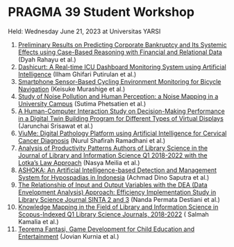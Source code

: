 # PRAGMA 39 Student Workshop

Held: Wednesday June 21, 2023 at Universitas YARSI

1. [Preliminary Results on Predicting Corporate Bankruptcy and Its 
Systemic Effects using Case-Based Reasoning with Financial and Relational Data](https://github.com/pragmagrid/pragma-meetings/blob/master/pragma39/student-workshop/01_presentation.pdf?raw=true) (Dyah Rahayu et al.)
2. [Dashicurt: A Real-time ICU Dashboard Monitoring System using 
Artificial Intelligence](https://github.com/pragmagrid/pragma-meetings/blob/master/pragma39/student-workshop/02_presentation.pdf?raw=true) (Ilham Ghifari Putirulan et al.)
3. [Smartphone Sensor-Based Cycling Environment Monitoring for Bicycle 
Navigation](https://github.com/pragmagrid/pragma-meetings/blob/master/pragma39/student-workshop/03_presentation.pdf?raw=true) (Keisuke Murashige et al.)
4. [Study of Noise Pollution and Human Perception: a Noise Mapping in a 
University Campus](https://github.com/pragmagrid/pragma-meetings/blob/master/pragma39/student-workshop/04_presentation.pdf?raw=true) (Sutima Phetsatien et al.)
5. [A Human-Computer Interaction Study on Decision-Making Performance in 
a Digital Twin Building Program for Different Types of Virtual Displays](https://github.com/pragmagrid/pragma-meetings/blob/master/pragma39/student-workshop/05_presentation.pdf?raw=true)
(Jarunchai Srisawat et al.)
6. [ViuMe: Digital Pathology Platform using Artificial Intelligence for 
Cervical Cancer Diagnosis](https://github.com/pragmagrid/pragma-meetings/blob/master/pragma39/student-workshop/06_presentation.pdf?raw=true) (Nurul Shafirah Ramadhani et al.)
7. [Analysis of Productivity Patterns Authors of Library Science in the 
Journal of Library and Information Science Q1 2018-2022 with the Lotka’s 
Law Approach](https://github.com/pragmagrid/pragma-meetings/blob/master/pragma39/student-workshop/07_presentation.pdf?raw=true) (Nasya Meilia et al.)
8. [ASHOKA: An Artificial Intelligence-based Detection and Management 
System for Hypospadias in Indonesia](https://github.com/pragmagrid/pragma-meetings/blob/master/pragma39/student-workshop/08_presentation.pdf?raw=true) (Achmad Dino Saputra et al.)
9. [The Relationship of Input and Output Variables with the DEA (Data 
Envelopment Analysis) Approach: Efficiency Implementation Study in 
Library Science Journal SINTA 2 and 3](https://github.com/pragmagrid/pragma-meetings/blob/master/pragma39/student-workshop/09_presentation.pdf?raw=true) (Nanda Permata Destiani et al.)
10. [Knowledge Mapping in the Field of Library and Information Science in 
Scopus-Indexed Q1 Library Science Journals, 2018-2022](https://github.com/pragmagrid/pragma-meetings/blob/master/pragma39/student-workshop/10_presentation.pdf?raw=true) ( Salmah Kamalia 
et al.)
11. [Teorema Fantasi, Game Development for Child Education and 
Entertainment](https://github.com/pragmagrid/pragma-meetings/blob/master/pragma39/student-workshop/11_presentation.pdf?raw=true) (Jovian Kurnia et al.)
